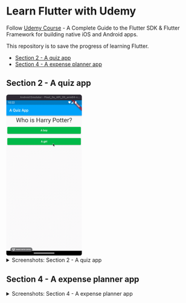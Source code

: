 # Learn Flutter with Udemy

Follow [Udemy Course](https://www.udemy.com/course/learn-flutter-dart-to-build-ios-android-apps) - A Complete Guide to the Flutter SDK & Flutter Framework for building native iOS and Android apps.

This repository is to save the progress of learning Flutter.

- [Section 2 - A quiz app](#section-2---a-quiz-app)
- [Section 4 - A expense planner app](#section-4---a-expense-planner-app)

## Section 2 - A quiz app

<img src="./images/55.%20Reseting%20the%20quiz.gif" width=200>

<details>

<summary> Screenshots: Section 2 - A quiz app</summary>

### 25. Running the app on an emulator

<img src="./images/25.%20Running%20the%20app%20on%20an%20emulator.png" width=200>

### 27. First summary and additional syntax

<img src="./images/27.%20First%20summary%20and%20additional%20syntax.png" width=200>

### 37. A brief look under the hood - Harry Potter QA

<img src="./images/37.%20A%20brief%20look%20under%20the%20hood%20-%20Harry%20Potter%20QA.gif" width=200>

### 46. Mapping lists to widgets

<img src="./images/46.%20Mapping%20lists%20to%20widgets.gif" width=200>

### 53. Calculating a Total Score

<img src="./images/53.%20Calculating%20a%20Total%20Score.gif" width=200>

### 55. Reseting the quiz

<img src="./images/55.%20Reseting%20the%20quiz.gif" width=200>

</details>

## Section 4 - A expense planner app

<details>

<summary> Screenshots: Section 4 - A expense planner app </summary>

### 76. Mapping Data Into Widgets

<img src="./images/76.%20Mapping%20Data%20Into%20Widgets.png" width=200>

### 77. Building a Custom List Item

<img src="./images/77.%20Building%20a%20Custom%20List%20Item.png" width=200>

### 78. Styling a Container and Text

<img src="./images/78.%20Styling%20a%20Container%20and%20Text.png" width=200>

### 82. Using String Interpolation and Formatting Dates

<img src="./images/82.%20Using%20String%20Interpolation%20and%20Formatting%20Dates.png" width=200>

### 85. Adding Text Input Widgets

<img src="./images/85.%20Adding%20Text%20Input%20Widgets%20.png" width=200>

### 88. Connecting Widgets & Managing Data / State

<img src="./images/88.%20Connecting%20Widgets%20Managing%20Data%20State.gif" width=200>

### 92. Further Input & Output Styling and Configuration

<img src="./images/92.%20Further%20Input%20&%20Output%20Styling%20and%20Configuration.png" width=200>

### 94. Showing a Modal Bottom Sheet

<img src="./images/94.%20Showing%20a%20Modal%20Bottom%20Sheet.gif" width=200>

### 99. Adding Images to the App

<img src="./images/99.%20Adding%20Images%20to%20the%20App%20-%201.png" width=200>
<img src="./images/99.%20Adding%20Images%20to%20the%20App%20-%202.png" width=200>

</details>